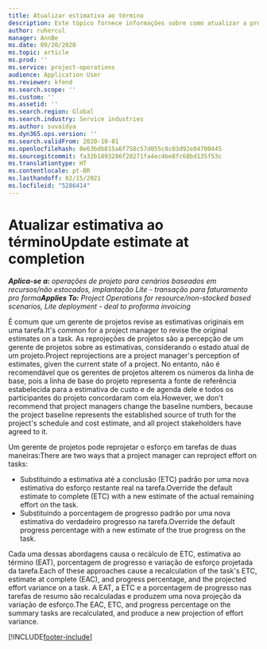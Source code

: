 ```yaml
---
title: Atualizar estimativa ao término
description: Este tópico fornece informações sobre como atualizar a projeção de esforço em um projeto.
author: ruhercul
manager: AnnBe
ms.date: 09/20/2020
ms.topic: article
ms.prod: ''
ms.service: project-operations
audience: Application User
ms.reviewer: kfend
ms.search.scope: ''
ms.custom: ''
ms.assetid: ''
ms.search.region: Global
ms.search.industry: Service industries
ms.author: suvaidya
ms.dyn365.ops.version: ''
ms.search.validFrom: 2020-10-01
ms.openlocfilehash: 0e63bdb815a6f758c57d055c8c03d92e04700445
ms.sourcegitcommit: fa32b1893286f20271fa4ec4be8fc68bd135f53c
ms.translationtype: HT
ms.contentlocale: pt-BR
ms.lasthandoff: 02/15/2021
ms.locfileid: "5286414"
---
```

# <a name="update-estimate-at-completion"></a><span data-ttu-id="0c3d3-103">Atualizar estimativa ao término</span><span class="sxs-lookup"><span data-stu-id="0c3d3-103">Update estimate at completion</span></span>

<span data-ttu-id="0c3d3-104">_**Aplica-se a:** operações de projeto para cenários baseados em recursos/não estocados, implantação Lite - transação para faturamento pro forma_</span><span class="sxs-lookup"><span data-stu-id="0c3d3-104">_**Applies To:** Project Operations for resource/non-stocked based scenarios, Lite deployment - deal to proforma invoicing_</span></span>

<span data-ttu-id="0c3d3-105">É comum que um gerente de projetos revise as estimativas originais em uma tarefa.</span><span class="sxs-lookup"><span data-stu-id="0c3d3-105">It's common for a project manager to revise the original estimates on a task.</span></span> <span data-ttu-id="0c3d3-106">As reprojeções de projetos são a percepção de um gerente de projetos sobre as estimativas, considerando o estado atual de um projeto.</span><span class="sxs-lookup"><span data-stu-id="0c3d3-106">Project reprojections are a project manager's perception of estimates, given the current state of a project.</span></span> <span data-ttu-id="0c3d3-107">No entanto, não é recomendável que os gerentes de projetos alterem os números da linha de base, pois a linha de base do projeto representa a fonte de referência estabelecida para a estimativa de custo e de agenda dele e todos os participantes do projeto concordaram com ela.</span><span class="sxs-lookup"><span data-stu-id="0c3d3-107">However, we don't recommend that project managers change the baseline numbers, because the project baseline represents the established source of truth for the project's schedule and cost estimate, and all project stakeholders have agreed to it.</span></span>

<span data-ttu-id="0c3d3-108">Um gerente de projetos pode reprojetar o esforço em tarefas de duas maneiras:</span><span class="sxs-lookup"><span data-stu-id="0c3d3-108">There are two ways that a project manager can reproject effort on tasks:</span></span>

- <span data-ttu-id="0c3d3-109">Substituindo a estimativa até a conclusão (ETC) padrão por uma nova estimativa do esforço restante real na tarefa.</span><span class="sxs-lookup"><span data-stu-id="0c3d3-109">Override the default estimate to complete (ETC) with a new estimate of the actual remaining effort on the task.</span></span> 
- <span data-ttu-id="0c3d3-110">Substituindo a porcentagem de progresso padrão por uma nova estimativa do verdadeiro progresso na tarefa.</span><span class="sxs-lookup"><span data-stu-id="0c3d3-110">Override the default progress percentage with a new estimate of the true progress on the task.</span></span>

<span data-ttu-id="0c3d3-111">Cada uma dessas abordagens causa o recálculo de ETC, estimativa ao término (EAT), porcentagem de progresso e variação de esforço projetada da tarefa.</span><span class="sxs-lookup"><span data-stu-id="0c3d3-111">Each of these approaches cause a recalculation of the task's ETC, estimate at complete (EAC), and progress percentage, and the projected effort variance on a task.</span></span> <span data-ttu-id="0c3d3-112">A EAT, a ETC e a porcentagem de progresso nas tarefas de resumo são recalculadas e produzem uma nova projeção da variação de esforço.</span><span class="sxs-lookup"><span data-stu-id="0c3d3-112">The EAC, ETC, and progress percentage on the summary tasks are recalculated, and produce a new projection of effort variance.</span></span>


[!INCLUDE[footer-include](../includes/footer-banner.md)]
